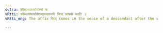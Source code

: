 ```yaml
---
sutra: कौसल्यकार्मार्याभ्यां च
vRtti: कौसल्यकार्मार्यशब्दाभ्यामपत्ये फिञ् प्रत्ययो भवति ॥
vRtti_eng: The affix फिञ् comes in the sense of a descendant after the words _Kausalya_, and _Karmarya_.

---
```

